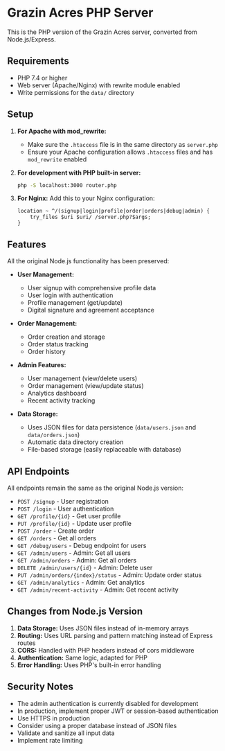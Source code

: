 # Grazin Acres PHP Server

This is the PHP version of the Grazin Acres server, converted from Node.js/Express.

## Requirements

- PHP 7.4 or higher
- Web server (Apache/Nginx) with rewrite module enabled
- Write permissions for the `data/` directory

## Setup

1. **For Apache with mod_rewrite:**
   - Make sure the `.htaccess` file is in the same directory as `server.php`
   - Ensure your Apache configuration allows `.htaccess` files and has `mod_rewrite` enabled

2. **For development with PHP built-in server:**
   ```bash
   php -S localhost:3000 router.php
   ```

3. **For Nginx:**
   Add this to your Nginx configuration:
   ```nginx
   location ~ ^/(signup|login|profile|order|orders|debug|admin) {
       try_files $uri $uri/ /server.php?$args;
   }
   ```

## Features

All the original Node.js functionality has been preserved:

- **User Management:**
  - User signup with comprehensive profile data
  - User login with authentication
  - Profile management (get/update)
  - Digital signature and agreement acceptance

- **Order Management:**
  - Order creation and storage
  - Order status tracking
  - Order history

- **Admin Features:**
  - User management (view/delete users)
  - Order management (view/update status)
  - Analytics dashboard
  - Recent activity tracking

- **Data Storage:**
  - Uses JSON files for data persistence (`data/users.json` and `data/orders.json`)
  - Automatic data directory creation
  - File-based storage (easily replaceable with database)

## API Endpoints

All endpoints remain the same as the original Node.js version:

- `POST /signup` - User registration
- `POST /login` - User authentication
- `GET /profile/{id}` - Get user profile
- `PUT /profile/{id}` - Update user profile
- `POST /order` - Create order
- `GET /orders` - Get all orders
- `GET /debug/users` - Debug endpoint for users
- `GET /admin/users` - Admin: Get all users
- `GET /admin/orders` - Admin: Get all orders
- `DELETE /admin/users/{id}` - Admin: Delete user
- `PUT /admin/orders/{index}/status` - Admin: Update order status
- `GET /admin/analytics` - Admin: Get analytics
- `GET /admin/recent-activity` - Admin: Get recent activity

## Changes from Node.js Version

1. **Data Storage:** Uses JSON files instead of in-memory arrays
2. **Routing:** Uses URL parsing and pattern matching instead of Express routes
3. **CORS:** Handled with PHP headers instead of cors middleware
4. **Authentication:** Same logic, adapted for PHP
5. **Error Handling:** Uses PHP's built-in error handling

## Security Notes

- The admin authentication is currently disabled for development
- In production, implement proper JWT or session-based authentication
- Use HTTPS in production
- Consider using a proper database instead of JSON files
- Validate and sanitize all input data
- Implement rate limiting
